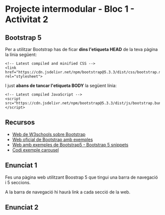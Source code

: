 # Projecte intermodular - Bloc 1 - Activitat 2

## Bootstrap 5

Per a utilitzar Bootstrap has de ficar **dins l'etiqueta HEAD** de la teva pàgina la línia següent:
```
<!-- Latest compiled and minified CSS -->
<link href="https://cdn.jsdelivr.net/npm/bootstrap@5.3.3/dist/css/bootstrap.min.css" rel="stylesheet">
```
I just **abans de tancar l'etiqueta BODY** la següent línia:

```
<!-- Latest compiled JavaScript -->
<script src="https://cdn.jsdelivr.net/npm/bootstrap@5.3.3/dist/js/bootstrap.bundle.min.js"></script>
```

## Recursos

- [Web de W3schools sobre Bootstrap](https://www.w3schools.com/bootstrap5/index.php)
- [Web oficial de Bootstrap amb exemples](https://getbootstrap.com/docs/5.0/getting-started/introduction/)
- [Web amb exemples de Bootstrap5 - Bootstrap 5 snippets](https://library.livecanvas.com/sections/)
- [Codi exemple carousel](carousel.md)

## Enunciat 1

Fes una pàgina web utilitzant Boostrap 5 que tingui una barra de navegació i 5 seccions.

A la barra de navegació hi haurà link a cada secció de la web.

## Enunciat 2


